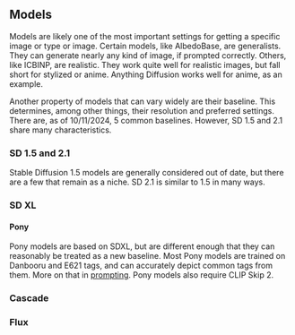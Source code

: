 ## Models

Models are likely one of the most important settings for getting a specific image or type or image. Certain models, like AlbedoBase, are generalists. They can generate nearly any kind of image, if prompted correctly. Others, like ICBINP, are realistic. They work quite well for realistic images, but fall short for stylized or anime. Anything Diffusion works well for anime, as an example.

Another property of models that can vary widely are their baseline. This determines, among other things, their resolution and preferred settings. There are, as of 10/11/2024, 5 common baselines. However, SD 1.5 and 2.1 share many characteristics.

### SD 1.5 and 2.1

Stable Diffusion 1.5 models are generally considered out of date, but there are a few that remain as a niche.
SD 2.1 is similar to 1.5 in many ways.

### SD XL

#### Pony

Pony models are based on SDXL, but are different enough that they can reasonably be treated as a new baseline. Most Pony models are trained on Danbooru and E621 tags, and can accurately depict common tags from them. More on that in [prompting](/doc/prompt.md#danbooru-tagging). Pony models also require CLIP Skip 2.

### Cascade

### Flux
